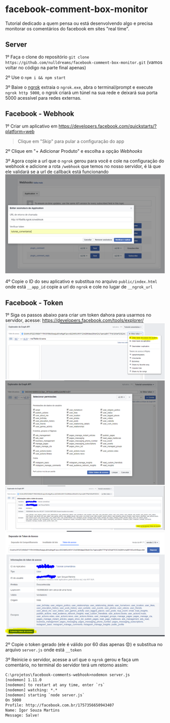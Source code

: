 # facebook-comment-box-monitor

Tutorial dedicado a quem pensa ou está desenvolvendo algo e precisa monitorar os comentários do facebook em sites "real time".
 
## Server
1º Faça o clone do repositório `git clone https://github.com/nulldreams/facebook-comment-box-monitor.git` (vamos voltar no código na parte final apenas)

2º Use o `npm i && npm start`

3º Baixe o [ngrok](https://ngrok.com/download) extraia o `ngrok.exe`, abra o terminal/prompt e execute `ngrok http 5000`, o ngrok criará um túnel na sua rede e deixará sua porta 5000 acessível para redes externas.
 
## Facebook - Webhook

1º Criar um aplicativo em https://developers.facebook.com/quickstarts/?platform=web
 > Clique em "Skip" para pular a configuração do app
 
2º Clique em "+ Adicionar Produto" e escolha a opção *Webhooks* 
 
3º Agora copie a url que o `ngrok` gerou para você e cole na configuração do webhook e adicione a rota `/webhook` que temos no nosso servidor, é lá que ele validará se a url de callback está funcionando
![Alt text](https://raw.githubusercontent.com/nulldreams/facebook-comment-box-monitor/master/img/3.PNG)

4º Copie o ID do seu aplicativo e substitua no arquivo `public/index.html` onde está `__app_id` copie a url do `ngrok` e cole no lugar de `__ngrok_url`

## Facebook - Token
1º Siga os passos abaixo para criar um token dahora para usarmos no servidor, acesse: https://developers.facebook.com/tools/explorer/
![Alt text](https://raw.githubusercontent.com/nulldreams/facebook-comment-box-monitor/master/img/5.PNG)
![Alt text](https://raw.githubusercontent.com/nulldreams/facebook-comment-box-monitor/master/img/7.PNG)
![Alt text](https://raw.githubusercontent.com/nulldreams/facebook-comment-box-monitor/master/img/6.PNG)
![Alt text](https://raw.githubusercontent.com/nulldreams/facebook-comment-box-monitor/master/img/8.PNG)

2º Copie o token gerado (ele é válido por 60 dias apenas 😟) e substitua no arquivo `server.js` onde está `__token`

3º Reinicie o servidor, acesse a url que o `ngrok` gerou e faça um comentário, no terminal do servidor terá um retorno assim:
```console 
C:\projetos\facebook-comments-webhook>nodemon server.js
[nodemon] 1.11.0
[nodemon] to restart at any time, enter `rs`
[nodemon] watching: *.*
[nodemon] starting `node server.js`
On 5000
Profile: http://facebook.com.br/1757356650943407
Name: Igor Souza Martins
Message: Salve!
```
